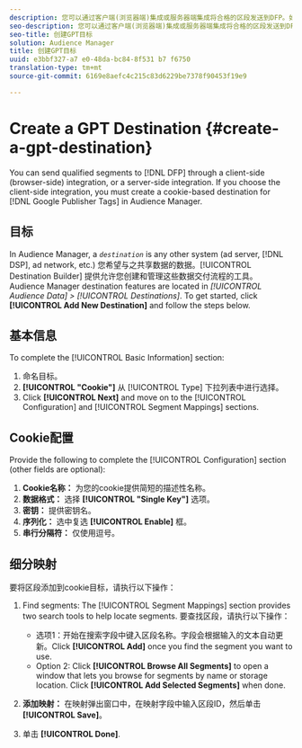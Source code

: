 ```yaml
---
description: 您可以通过客户端(浏览器端)集成或服务器端集成将合格的区段发送到DFP。如果选择客户端集成，则必须在Audience Manager中为Google Publisher标记创建基于cookie的目标。
seo-description: 您可以通过客户端(浏览器端)集成或服务器端集成将合格的区段发送到DFP。如果选择客户端集成，则必须在Audience Manager中为Google Publisher标记创建基于cookie的目标。
seo-title: 创建GPT目标
solution: Audience Manager
title: 创建GPT目标
uuid: e3bbf327-a7 e0-48da-bc84-8f531 b7 f6750
translation-type: tm+mt
source-git-commit: 6169e8aefc4c215c83d6229be7378f90453f19e9

---
```



# Create a GPT Destination {#create-a-gpt-destination}

You can send qualified segments to [!DNL DFP] through a client-side (browser-side) integration, or a server-side integration. If you choose the client-side integration, you must create a cookie-based destination for [!DNL Google Publisher Tags] in Audience Manager.

## 目标

In Audience Manager, a *`destination`* is any other system (ad server, [!DNL DSP], ad network, etc.) 您希望与之共享数据的数据。[!UICONTROL Destination Builder] 提供允许您创建和管理这些数据交付流程的工具。Audience Manager destination features are located in *[!UICONTROL Audience Data] &gt; [!UICONTROL Destinations]*. To get started, click **[!UICONTROL Add New Destination]** and follow the steps below.

## 基本信息

To complete the [!UICONTROL Basic Information] section:

1. 命名目标。
1. **[!UICONTROL "Cookie"]** 从 [!UICONTROL Type] 下拉列表中进行选择。
1. Click **[!UICONTROL Next]** and move on to the [!UICONTROL Configuration] and [!UICONTROL Segment Mappings] sections.

## Cookie配置

Provide the following to complete the [!UICONTROL Configuration] section (other fields are optional):

1. **Cookie名称：** 为您的cookie提供简短的描述性名称。
1. **数据格式：** 选择 **[!UICONTROL "Single Key"]** 选项。
1. **密钥：** 提供密钥名。
1. **序列化：** 选中复选 **[!UICONTROL Enable]** 框。
1. **串行分隔符：** 仅使用逗号。

## 细分映射

要将区段添加到cookie目标，请执行以下操作：

1. Find segments: The [!UICONTROL Segment Mappings] section provides two search tools to help locate segments. 要查找区段，请执行以下操作：

   * 选项1：开始在搜索字段中键入区段名称。字段会根据输入的文本自动更新。Click **[!UICONTROL Add]** once you find the segment you want to use.
   * Option 2: Click **[!UICONTROL Browse All Segments]** to open a window that lets you browse for segments by name or storage location. Click **[!UICONTROL Add Selected Segments]** when done.

1. **添加映射：** 在映射弹出窗口中，在映射字段中输入区段ID，然后单击 **[!UICONTROL Save]**。

1. 单击 **[!UICONTROL Done]**.